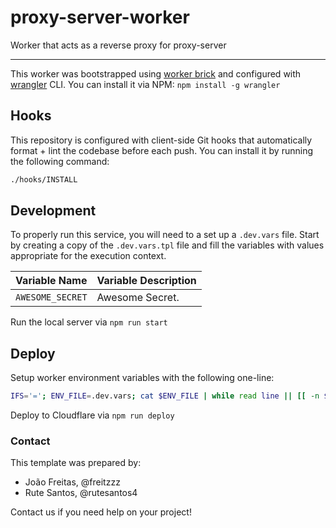 # proxy-server-worker

Worker that acts as a reverse proxy for proxy-server

---

This worker was bootstrapped using [worker brick](https://github.com/dart-pacotes/.brick) and configured with [wrangler](https://github.com/cloudflare/wrangler) CLI. You can install it via NPM: `npm install -g wrangler`

## Hooks

This repository is configured with client-side Git hooks that automatically format + lint the codebase before each push. You can install it by running the following command:

```bash
./hooks/INSTALL
```

## Development

To properly run this service, you will need to a set up a `.dev.vars` file. Start by creating a copy of the `.dev.vars.tpl` file and fill the variables with values appropriate for the execution context.

|  Variable Name   | Variable Description |
| :--------------: | :------------------- |
| `AWESOME_SECRET` | Awesome Secret.      |

Run the local server via `npm run start`

## Deploy

Setup worker environment variables with the following one-line:

```bash
IFS='='; ENV_FILE=.dev.vars; cat $ENV_FILE | while read line || [[ -n $line ]]; do read -ra envy <<< $line; wrangler secret put ${envy[0]} <<< ${envy[1]} ; done
```

Deploy to Cloudflare via `npm run deploy`

### Contact

This template was prepared by:

- João Freitas, @freitzzz
- Rute Santos, @rutesantos4

Contact us if you need help on your project!
